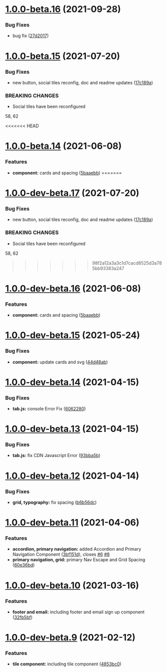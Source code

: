 # [1.0.0-beta.16](http://bitbucket.org/uclaucomm/ucla-bruin-components/compare/v1.0.0-beta.15...v1.0.0-beta.16) (2021-09-28)


### Bug Fixes

* bug fix ([27d2017](http://bitbucket.org/uclaucomm/ucla-bruin-components/commits/27d2017ab5367823e94303e9719eb8ffc640613e))

# [1.0.0-beta.15](http://bitbucket.org/uclaucomm/ucla-bruin-components/compare/v1.0.0-beta.14...v1.0.0-beta.15) (2021-07-20)


### Bug Fixes

* new button, social tiles reconfig, doc and readme updates ([17c189a](http://bitbucket.org/uclaucomm/ucla-bruin-components/commits/17c189a9b9b217a69d92fee46b30a0f45baf9605))


### BREAKING CHANGES

* Social tiles have been reconfigured

58, 62

<<<<<<< HEAD
# [1.0.0-beta.14](http://bitbucket.org/uclaucomm/ucla-bruin-components/compare/v1.0.0-beta.13...v1.0.0-beta.14) (2021-06-08)


### Features

* **component:** cards and spacing ([5baaebb](http://bitbucket.org/uclaucomm/ucla-bruin-components/commits/5baaebb3fee99f6932ba766b0442dbd020772d71))
=======
# [1.0.0-dev-beta.17](http://bitbucket.org/uclaucomm/ucla-bruin-components/compare/v1.0.0-dev-beta.16...v1.0.0-dev-beta.17) (2021-07-20)


### Bug Fixes

* new button, social tiles reconfig, doc and readme updates ([17c189a](http://bitbucket.org/uclaucomm/ucla-bruin-components/commits/17c189a9b9b217a69d92fee46b30a0f45baf9605))


### BREAKING CHANGES

* Social tiles have been reconfigured

58, 62
>>>>>>> 98f2a12a3a3c1d7cacd8525d3a785bb93383a247

# [1.0.0-dev-beta.16](http://bitbucket.org/uclaucomm/ucla-bruin-components/compare/v1.0.0-dev-beta.15...v1.0.0-dev-beta.16) (2021-06-08)


### Features

* **component:** cards and spacing ([5baaebb](http://bitbucket.org/uclaucomm/ucla-bruin-components/commits/5baaebb3fee99f6932ba766b0442dbd020772d71))

# [1.0.0-dev-beta.15](http://bitbucket.org/uclaucomm/ucla-bruin-components/compare/v1.0.0-dev-beta.14...v1.0.0-dev-beta.15) (2021-05-24)


### Bug Fixes

* **component:** update cards and svg ([44d48ab](http://bitbucket.org/uclaucomm/ucla-bruin-components/commits/44d48ab787ce58713eb36006460a5a669d017b58))

# [1.0.0-dev-beta.14](http://bitbucket.org/uclaucomm/ucla-bruin-components/compare/v1.0.0-dev-beta.13...v1.0.0-dev-beta.14) (2021-04-15)


### Bug Fixes

* **tab.js:** console Error Fix ([6062280](http://bitbucket.org/uclaucomm/ucla-bruin-components/commits/60622808ebc54c3bebc16d3cff64ab2e75247fcb))

# [1.0.0-dev-beta.13](http://bitbucket.org/uclaucomm/ucla-bruin-components/compare/v1.0.0-dev-beta.12...v1.0.0-dev-beta.13) (2021-04-15)


### Bug Fixes

* **tab.js:** fix CDN Javascript Error ([93bba5b](http://bitbucket.org/uclaucomm/ucla-bruin-components/commits/93bba5be1c38b9638387d3b7ebe105b60964c4eb))

# [1.0.0-dev-beta.12](http://bitbucket.org/uclaucomm/ucla-bruin-components/compare/v1.0.0-dev-beta.11...v1.0.0-dev-beta.12) (2021-04-14)


### Bug Fixes

* **grid, typography:** fix spacing ([b6b56dc](http://bitbucket.org/uclaucomm/ucla-bruin-components/commits/b6b56dc3cae624fc70deb83c1b3b3b1718c4d6c9))

# [1.0.0-dev-beta.11](http://bitbucket.org/uclaucomm/ucla-bruin-components/compare/v1.0.0-dev-beta.10...v1.0.0-dev-beta.11) (2021-04-06)


### Features

* **accordion, primary navigation:** added Accordion and Primary Navigation Component ([3bf151d](http://bitbucket.org/uclaucomm/ucla-bruin-components/commits/3bf151dcaacf7b4fab1682e97b26bf7590e2823d)), closes [#6](http://bitbucket.org/uclaucomm/ucla-bruin-components/issue/6) [#8](http://bitbucket.org/uclaucomm/ucla-bruin-components/issue/8)
* **primary navigation, grid:** primary Nav Escape and Grid Spacing ([60e36bd](http://bitbucket.org/uclaucomm/ucla-bruin-components/commits/60e36bd680ff6def1b14118b9d09632176527a3b))

# [1.0.0-dev-beta.10](http://bitbucket.org/uclaucomm/ucla-bruin-components/compare/v1.0.0-dev-beta.9...v1.0.0-dev-beta.10) (2021-03-16)


### Features

* **footer and email:** including footer and email sign up component ([32fb5bf](http://bitbucket.org/uclaucomm/ucla-bruin-components/commits/32fb5bfc1b41184934bea37f7c3347ac0c7d67d2))

# [1.0.0-dev-beta.9](http://bitbucket.org/uclaucomm/ucla-bruin-components/compare/v1.0.0-dev-beta.8...v1.0.0-dev-beta.9) (2021-02-12)


### Features

* **tile component:** including tile component ([4853bc0](http://bitbucket.org/uclaucomm/ucla-bruin-components/commits/4853bc0d8a26f31f3305b567bae22393a75504a2))
